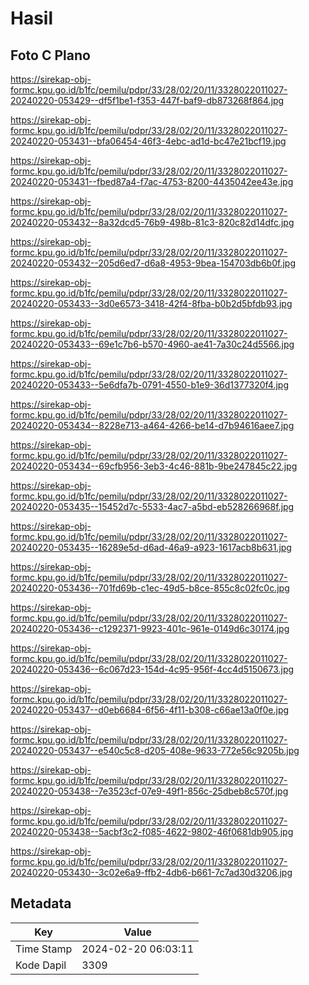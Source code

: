 # Hasil

## Foto C Plano

https://sirekap-obj-formc.kpu.go.id/b1fc/pemilu/pdpr/33/28/02/20/11/3328022011027-20240220-053429--df5f1be1-f353-447f-baf9-db873268f864.jpg

https://sirekap-obj-formc.kpu.go.id/b1fc/pemilu/pdpr/33/28/02/20/11/3328022011027-20240220-053431--bfa06454-46f3-4ebc-ad1d-bc47e21bcf19.jpg

https://sirekap-obj-formc.kpu.go.id/b1fc/pemilu/pdpr/33/28/02/20/11/3328022011027-20240220-053431--fbed87a4-f7ac-4753-8200-4435042ee43e.jpg

https://sirekap-obj-formc.kpu.go.id/b1fc/pemilu/pdpr/33/28/02/20/11/3328022011027-20240220-053432--8a32dcd5-76b9-498b-81c3-820c82d14dfc.jpg

https://sirekap-obj-formc.kpu.go.id/b1fc/pemilu/pdpr/33/28/02/20/11/3328022011027-20240220-053432--205d6ed7-d6a8-4953-9bea-154703db6b0f.jpg

https://sirekap-obj-formc.kpu.go.id/b1fc/pemilu/pdpr/33/28/02/20/11/3328022011027-20240220-053433--3d0e6573-3418-42f4-8fba-b0b2d5bfdb93.jpg

https://sirekap-obj-formc.kpu.go.id/b1fc/pemilu/pdpr/33/28/02/20/11/3328022011027-20240220-053433--69e1c7b6-b570-4960-ae41-7a30c24d5566.jpg

https://sirekap-obj-formc.kpu.go.id/b1fc/pemilu/pdpr/33/28/02/20/11/3328022011027-20240220-053433--5e6dfa7b-0791-4550-b1e9-36d1377320f4.jpg

https://sirekap-obj-formc.kpu.go.id/b1fc/pemilu/pdpr/33/28/02/20/11/3328022011027-20240220-053434--8228e713-a464-4266-be14-d7b94616aee7.jpg

https://sirekap-obj-formc.kpu.go.id/b1fc/pemilu/pdpr/33/28/02/20/11/3328022011027-20240220-053434--69cfb956-3eb3-4c46-881b-9be247845c22.jpg

https://sirekap-obj-formc.kpu.go.id/b1fc/pemilu/pdpr/33/28/02/20/11/3328022011027-20240220-053435--15452d7c-5533-4ac7-a5bd-eb528266968f.jpg

https://sirekap-obj-formc.kpu.go.id/b1fc/pemilu/pdpr/33/28/02/20/11/3328022011027-20240220-053435--16289e5d-d6ad-46a9-a923-1617acb8b631.jpg

https://sirekap-obj-formc.kpu.go.id/b1fc/pemilu/pdpr/33/28/02/20/11/3328022011027-20240220-053436--701fd69b-c1ec-49d5-b8ce-855c8c02fc0c.jpg

https://sirekap-obj-formc.kpu.go.id/b1fc/pemilu/pdpr/33/28/02/20/11/3328022011027-20240220-053436--c1292371-9923-401c-961e-0149d6c30174.jpg

https://sirekap-obj-formc.kpu.go.id/b1fc/pemilu/pdpr/33/28/02/20/11/3328022011027-20240220-053436--6c067d23-154d-4c95-956f-4cc4d5150673.jpg

https://sirekap-obj-formc.kpu.go.id/b1fc/pemilu/pdpr/33/28/02/20/11/3328022011027-20240220-053437--d0eb6684-6f56-4f11-b308-c66ae13a0f0e.jpg

https://sirekap-obj-formc.kpu.go.id/b1fc/pemilu/pdpr/33/28/02/20/11/3328022011027-20240220-053437--e540c5c8-d205-408e-9633-772e56c9205b.jpg

https://sirekap-obj-formc.kpu.go.id/b1fc/pemilu/pdpr/33/28/02/20/11/3328022011027-20240220-053438--7e3523cf-07e9-49f1-856c-25dbeb8c570f.jpg

https://sirekap-obj-formc.kpu.go.id/b1fc/pemilu/pdpr/33/28/02/20/11/3328022011027-20240220-053438--5acbf3c2-f085-4622-9802-46f0681db905.jpg

https://sirekap-obj-formc.kpu.go.id/b1fc/pemilu/pdpr/33/28/02/20/11/3328022011027-20240220-053430--3c02e6a9-ffb2-4db6-b661-7c7ad30d3206.jpg


## Metadata

| Key        | Value               |
| ---------- | ------------------- |
| Time Stamp | 2024-02-20 06:03:11 |
| Kode Dapil | 3309                |



